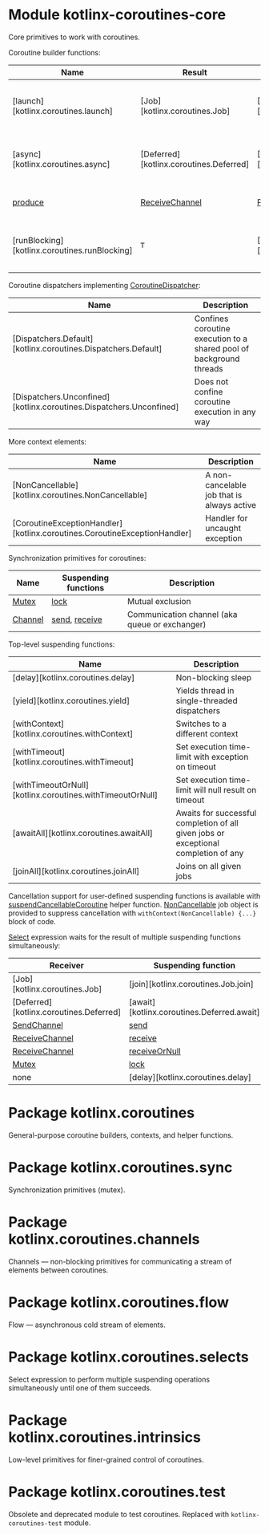 # Module kotlinx-coroutines-core

Core primitives to work with coroutines.

Coroutine builder functions:

| **Name**                                       | **Result**                                                   | **Scope**                                                  | **Description**
| ---------------------------------------------- | ------------------------------------------------------------ | ---------------------------------------------------------- | ---------------
| [launch][kotlinx.coroutines.launch]            | [Job][kotlinx.coroutines.Job]                                | [CoroutineScope][kotlinx.coroutines.CoroutineScope]        | Launches coroutine that does not have any result 
| [async][kotlinx.coroutines.async]              | [Deferred][kotlinx.coroutines.Deferred]                      | [CoroutineScope][kotlinx.coroutines.CoroutineScope]        | Returns a single value with the future result
| [produce][kotlinx.coroutines.channels.produce] | [ReceiveChannel][kotlinx.coroutines.channels.ReceiveChannel] | [ProducerScope][kotlinx.coroutines.channels.ProducerScope] | Produces a stream of elements
| [runBlocking][kotlinx.coroutines.runBlocking]  | `T`                                                          | [CoroutineScope][kotlinx.coroutines.CoroutineScope]        | Blocks the thread while the coroutine runs

Coroutine dispatchers implementing [CoroutineDispatcher]:
 
| **Name**                                                            | **Description**
| ------------------------------------------------------------------- | ---------------
| [Dispatchers.Default][kotlinx.coroutines.Dispatchers.Default]       | Confines coroutine execution to a shared pool of background threads
| [Dispatchers.Unconfined][kotlinx.coroutines.Dispatchers.Unconfined] | Does not confine coroutine execution in any way

More context elements:

| **Name**                                                                  | **Description**
| ------------------------------------------------------------------------- | ---------------
| [NonCancellable][kotlinx.coroutines.NonCancellable]                       | A non-cancelable job that is always active
| [CoroutineExceptionHandler][kotlinx.coroutines.CoroutineExceptionHandler] | Handler for uncaught exception

Synchronization primitives for coroutines:

| **Name**                                        | **Suspending functions**                                                                                            | **Description**
| ----------------------------------------------- | ------------------------------------------------------------------------------------------------------------------- | ---------------
| [Mutex][kotlinx.coroutines.sync.Mutex]          | [lock][kotlinx.coroutines.sync.Mutex.lock]                                                                          | Mutual exclusion 
| [Channel][kotlinx.coroutines.channels.Channel]  | [send][kotlinx.coroutines.channels.SendChannel.send], [receive][kotlinx.coroutines.channels.ReceiveChannel.receive] | Communication channel (aka queue or exchanger)

Top-level suspending functions:

| **Name**                                                  | **Description**
| --------------------------------------------------------- | ---------------
| [delay][kotlinx.coroutines.delay]                         | Non-blocking sleep
| [yield][kotlinx.coroutines.yield]                         | Yields thread in single-threaded dispatchers
| [withContext][kotlinx.coroutines.withContext]             | Switches to a different context
| [withTimeout][kotlinx.coroutines.withTimeout]             | Set execution time-limit with exception on timeout 
| [withTimeoutOrNull][kotlinx.coroutines.withTimeoutOrNull] | Set execution time-limit will null result on timeout
| [awaitAll][kotlinx.coroutines.awaitAll]                   | Awaits for successful completion of all given jobs or exceptional completion of any
| [joinAll][kotlinx.coroutines.joinAll]                     | Joins on all given jobs

Cancellation support for user-defined suspending functions is available with [suspendCancellableCoroutine]
helper function. [NonCancellable] job object is provided to suppress cancellation with 
`withContext(NonCancellable) {...}` block of code.

[Select][kotlinx.coroutines.selects.select] expression waits for the result of multiple suspending functions simultaneously:

| **Receiver**                                                 | **Suspending function**                                         | **Select clause**                                                 | **Non-suspending version**
| ------------------------------------------------------------ | --------------------------------------------------------------- | ----------------------------------------------------------------- | --------------------------
| [Job][kotlinx.coroutines.Job]                                | [join][kotlinx.coroutines.Job.join]                             | [onJoin][kotlinx.coroutines.Job.onJoin]                           | [isCompleted][kotlinx.coroutines.Job.isCompleted]
| [Deferred][kotlinx.coroutines.Deferred]                      | [await][kotlinx.coroutines.Deferred.await]                      | [onAwait][kotlinx.coroutines.Deferred.onAwait]                    | [isCompleted][kotlinx.coroutines.Job.isCompleted]
| [SendChannel][kotlinx.coroutines.channels.SendChannel]       | [send][kotlinx.coroutines.channels.SendChannel.send]            | [onSend][kotlinx.coroutines.channels.SendChannel.onSend]          | [offer][kotlinx.coroutines.channels.SendChannel.offer]
| [ReceiveChannel][kotlinx.coroutines.channels.ReceiveChannel] | [receive][kotlinx.coroutines.channels.ReceiveChannel.receive]   | [onReceive][kotlinx.coroutines.channels.ReceiveChannel.onReceive] | [poll][kotlinx.coroutines.channels.ReceiveChannel.poll]
| [ReceiveChannel][kotlinx.coroutines.channels.ReceiveChannel] | [receiveOrNull][kotlinx.coroutines.channels.receiveOrNull]      | [onReceiveOrNull][kotlinx.coroutines.channels.onReceiveOrNull]    | [poll][kotlinx.coroutines.channels.ReceiveChannel.poll]
| [Mutex][kotlinx.coroutines.sync.Mutex]                       | [lock][kotlinx.coroutines.sync.Mutex.lock]                      | [onLock][kotlinx.coroutines.sync.Mutex.onLock]                    | [tryLock][kotlinx.coroutines.sync.Mutex.tryLock]
| none | [delay][kotlinx.coroutines.delay]                     | [onTimeout][kotlinx.coroutines.selects.SelectBuilder.onTimeout] | none

# Package kotlinx.coroutines

General-purpose coroutine builders, contexts, and helper functions.

# Package kotlinx.coroutines.sync

Synchronization primitives (mutex).

# Package kotlinx.coroutines.channels

Channels &mdash; non-blocking primitives for communicating a stream of elements between coroutines.

# Package kotlinx.coroutines.flow

Flow &mdash; asynchronous cold stream of elements.

# Package kotlinx.coroutines.selects

Select expression to perform multiple suspending operations simultaneously until one of them succeeds.

# Package kotlinx.coroutines.intrinsics

Low-level primitives for finer-grained control of coroutines.

# Package kotlinx.coroutines.test

Obsolete and deprecated module to test coroutines. Replaced with `kotlinx-coroutines-test` module.

<!--- MODULE kotlinx-coroutines-core -->
<!--- INDEX kotlinx.coroutines -->

[launch]: https://kotlin.github.io/kotlinx.coroutines/kotlinx-coroutines-core/kotlinx.coroutines/launch.html
[Job]: https://kotlin.github.io/kotlinx.coroutines/kotlinx-coroutines-core/kotlinx.coroutines/-job/index.html
[CoroutineScope]: https://kotlin.github.io/kotlinx.coroutines/kotlinx-coroutines-core/kotlinx.coroutines/-coroutine-scope/index.html
[async]: https://kotlin.github.io/kotlinx.coroutines/kotlinx-coroutines-core/kotlinx.coroutines/async.html
[Deferred]: https://kotlin.github.io/kotlinx.coroutines/kotlinx-coroutines-core/kotlinx.coroutines/-deferred/index.html
[runBlocking]: https://kotlin.github.io/kotlinx.coroutines/kotlinx-coroutines-core/kotlinx.coroutines/run-blocking.html
[CoroutineDispatcher]: https://kotlin.github.io/kotlinx.coroutines/kotlinx-coroutines-core/kotlinx.coroutines/-coroutine-dispatcher/index.html
[Dispatchers.Default]: https://kotlin.github.io/kotlinx.coroutines/kotlinx-coroutines-core/kotlinx.coroutines/-dispatchers/-default.html
[Dispatchers.Unconfined]: https://kotlin.github.io/kotlinx.coroutines/kotlinx-coroutines-core/kotlinx.coroutines/-dispatchers/-unconfined.html
[NonCancellable]: https://kotlin.github.io/kotlinx.coroutines/kotlinx-coroutines-core/kotlinx.coroutines/-non-cancellable.html
[CoroutineExceptionHandler]: https://kotlin.github.io/kotlinx.coroutines/kotlinx-coroutines-core/kotlinx.coroutines/-coroutine-exception-handler/index.html
[delay]: https://kotlin.github.io/kotlinx.coroutines/kotlinx-coroutines-core/kotlinx.coroutines/delay.html
[yield]: https://kotlin.github.io/kotlinx.coroutines/kotlinx-coroutines-core/kotlinx.coroutines/yield.html
[withContext]: https://kotlin.github.io/kotlinx.coroutines/kotlinx-coroutines-core/kotlinx.coroutines/with-context.html
[withTimeout]: https://kotlin.github.io/kotlinx.coroutines/kotlinx-coroutines-core/kotlinx.coroutines/with-timeout.html
[withTimeoutOrNull]: https://kotlin.github.io/kotlinx.coroutines/kotlinx-coroutines-core/kotlinx.coroutines/with-timeout-or-null.html
[awaitAll]: https://kotlin.github.io/kotlinx.coroutines/kotlinx-coroutines-core/kotlinx.coroutines/await-all.html
[joinAll]: https://kotlin.github.io/kotlinx.coroutines/kotlinx-coroutines-core/kotlinx.coroutines/join-all.html
[suspendCancellableCoroutine]: https://kotlin.github.io/kotlinx.coroutines/kotlinx-coroutines-core/kotlinx.coroutines/suspend-cancellable-coroutine.html
[Job.join]: https://kotlin.github.io/kotlinx.coroutines/kotlinx-coroutines-core/kotlinx.coroutines/-job/join.html
[Job.onJoin]: https://kotlin.github.io/kotlinx.coroutines/kotlinx-coroutines-core/kotlinx.coroutines/-job/on-join.html
[Job.isCompleted]: https://kotlin.github.io/kotlinx.coroutines/kotlinx-coroutines-core/kotlinx.coroutines/-job/is-completed.html
[Deferred.await]: https://kotlin.github.io/kotlinx.coroutines/kotlinx-coroutines-core/kotlinx.coroutines/-deferred/await.html
[Deferred.onAwait]: https://kotlin.github.io/kotlinx.coroutines/kotlinx-coroutines-core/kotlinx.coroutines/-deferred/on-await.html

<!--- INDEX kotlinx.coroutines.sync -->

[kotlinx.coroutines.sync.Mutex]: https://kotlin.github.io/kotlinx.coroutines/kotlinx-coroutines-core/kotlinx.coroutines.sync/-mutex/index.html
[kotlinx.coroutines.sync.Mutex.lock]: https://kotlin.github.io/kotlinx.coroutines/kotlinx-coroutines-core/kotlinx.coroutines.sync/-mutex/lock.html
[kotlinx.coroutines.sync.Mutex.onLock]: https://kotlin.github.io/kotlinx.coroutines/kotlinx-coroutines-core/kotlinx.coroutines.sync/-mutex/on-lock.html
[kotlinx.coroutines.sync.Mutex.tryLock]: https://kotlin.github.io/kotlinx.coroutines/kotlinx-coroutines-core/kotlinx.coroutines.sync/-mutex/try-lock.html

<!--- INDEX kotlinx.coroutines.channels -->

[kotlinx.coroutines.channels.produce]: https://kotlin.github.io/kotlinx.coroutines/kotlinx-coroutines-core/kotlinx.coroutines.channels/produce.html
[kotlinx.coroutines.channels.ReceiveChannel]: https://kotlin.github.io/kotlinx.coroutines/kotlinx-coroutines-core/kotlinx.coroutines.channels/-receive-channel/index.html
[kotlinx.coroutines.channels.ProducerScope]: https://kotlin.github.io/kotlinx.coroutines/kotlinx-coroutines-core/kotlinx.coroutines.channels/-producer-scope/index.html
[kotlinx.coroutines.channels.Channel]: https://kotlin.github.io/kotlinx.coroutines/kotlinx-coroutines-core/kotlinx.coroutines.channels/-channel/index.html
[kotlinx.coroutines.channels.SendChannel.send]: https://kotlin.github.io/kotlinx.coroutines/kotlinx-coroutines-core/kotlinx.coroutines.channels/-send-channel/send.html
[kotlinx.coroutines.channels.ReceiveChannel.receive]: https://kotlin.github.io/kotlinx.coroutines/kotlinx-coroutines-core/kotlinx.coroutines.channels/-receive-channel/receive.html
[kotlinx.coroutines.channels.SendChannel]: https://kotlin.github.io/kotlinx.coroutines/kotlinx-coroutines-core/kotlinx.coroutines.channels/-send-channel/index.html
[kotlinx.coroutines.channels.SendChannel.onSend]: https://kotlin.github.io/kotlinx.coroutines/kotlinx-coroutines-core/kotlinx.coroutines.channels/-send-channel/on-send.html
[kotlinx.coroutines.channels.SendChannel.offer]: https://kotlin.github.io/kotlinx.coroutines/kotlinx-coroutines-core/kotlinx.coroutines.channels/-send-channel/offer.html
[kotlinx.coroutines.channels.ReceiveChannel.onReceive]: https://kotlin.github.io/kotlinx.coroutines/kotlinx-coroutines-core/kotlinx.coroutines.channels/-receive-channel/on-receive.html
[kotlinx.coroutines.channels.ReceiveChannel.poll]: https://kotlin.github.io/kotlinx.coroutines/kotlinx-coroutines-core/kotlinx.coroutines.channels/-receive-channel/poll.html
[kotlinx.coroutines.channels.receiveOrNull]: https://kotlin.github.io/kotlinx.coroutines/kotlinx-coroutines-core/kotlinx.coroutines.channels/receive-or-null.html
[kotlinx.coroutines.channels.onReceiveOrNull]: https://kotlin.github.io/kotlinx.coroutines/kotlinx-coroutines-core/kotlinx.coroutines.channels/on-receive-or-null.html

<!--- INDEX kotlinx.coroutines.selects -->

[kotlinx.coroutines.selects.select]: https://kotlin.github.io/kotlinx.coroutines/kotlinx-coroutines-core/kotlinx.coroutines.selects/select.html
[kotlinx.coroutines.selects.SelectBuilder.onTimeout]: https://kotlin.github.io/kotlinx.coroutines/kotlinx-coroutines-core/kotlinx.coroutines.selects/-select-builder/on-timeout.html

<!--- INDEX kotlinx.coroutines.test -->
<!--- END -->
